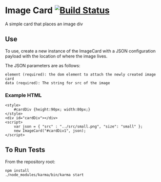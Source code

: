 # Image Card [![Build Status](https://travis-ci.org/Pearson-Higher-Ed/o-imagecard.svg)](https://travis-ci.org/Pearson-Higher-Ed/o-imagecard)

A simple card that places an image div

## Use

To use, create a new instance of the ImageCard with a JSON configuration payload with the location of where the image lives.

The JSON parameters are as follows:

	element (required): the dom element to attach the newly created image card
	data (required): The string for src of the image


### Example HTML
    <style>
        #cardDiv {height:90px; width:80px;}
    </style>
	<div id="cardDiv"></div>
	<script>
	   	var json = { "src" : "../src/small.png", "size": "small" };
		new ImageCard("#cardDiv1", json);
	</script>


## To Run Tests
From the repository root:

  	npm install
	./node_modules/karma/bin/karma start

